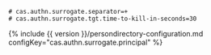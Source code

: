 ```properties
# cas.authn.surrogate.separator=+
# cas.authn.surrogate.tgt.time-to-kill-in-seconds=30
```

{% include {{ version }}/persondirectory-configuration.md configKey="cas.authn.surrogate.principal" %}
